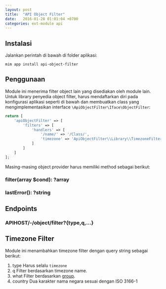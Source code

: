 ```yaml
---
layout: post
title:  "API Object Filter"
date:   2016-01-28 01:01:04 +0700
categories: ext-module api
---
```


## Instalasi

Jalankan perintah di bawah di folder aplikasi:

```
mim app install api-object-filter
```

## Penggunaan

Module ini menerima filter object lain yang disediakan oleh module lain.
Untuk library penyedia object filter, harus mendaftarkan diri pada konfigurasi
aplikasi seperti di bawah dan membuatkan class yang mengimplementasikan
interface `\ApiObjectFilter\Iface\ObjectFilter`:

```php
return [
    'apiObjectFilter' => [
        'filters' => [
            'handlers' => [
                '/name/' => '/Class/',
                'timezone' => 'ApiObjectFilter\\Library\\TimezoneFilter'
            ]
        ]
    ]
];
```

Masing-masing object provider harus memiliki method sebagai berikut:

### filter(array $cond): ?array

### lastError(): ?string

## Endpoints

### APIHOST/-/object/filter?{type,q,...}

## Timezone Filter

Module ini menambahkan timezone filter dengan query string sebagai berikut:

1. type  Harus selalu `timezone`
1. q  Filter berdasarkan timezone name.
1. what  Filter berdasarkan [group](https://www.php.net/manual/en/class.datetimezone.php).
1. country  Dua karakter nama negara sesuai dengan ISO 3166-1